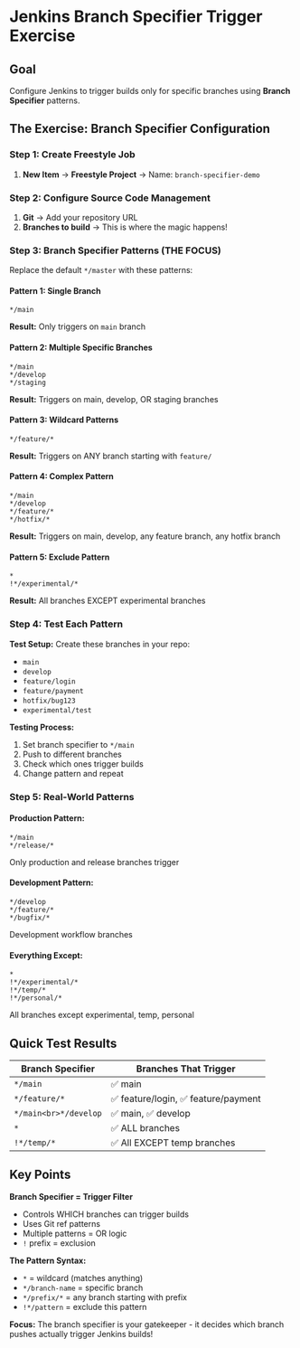 # Jenkins Branch Specifier Trigger Exercise

## Goal
Configure Jenkins to trigger builds only for specific branches using **Branch Specifier** patterns.

## The Exercise: Branch Specifier Configuration

### Step 1: Create Freestyle Job
1. **New Item** → **Freestyle Project** → Name: `branch-specifier-demo`

### Step 2: Configure Source Code Management
1. **Git** → Add your repository URL
2. **Branches to build** → This is where the magic happens!

### Step 3: Branch Specifier Patterns (THE FOCUS)

Replace the default `*/master` with these patterns:

#### Pattern 1: Single Branch
```
*/main
```
**Result:** Only triggers on `main` branch

#### Pattern 2: Multiple Specific Branches  
```
*/main
*/develop
*/staging
```
**Result:** Triggers on main, develop, OR staging branches

#### Pattern 3: Wildcard Patterns
```
*/feature/*
```
**Result:** Triggers on ANY branch starting with `feature/`

#### Pattern 4: Complex Pattern
```
*/main
*/develop
*/feature/*
*/hotfix/*
```
**Result:** Triggers on main, develop, any feature branch, any hotfix branch

#### Pattern 5: Exclude Pattern
```
*
!*/experimental/*
```
**Result:** All branches EXCEPT experimental branches

### Step 4: Test Each Pattern

**Test Setup:**
Create these branches in your repo:
- `main`
- `develop` 
- `feature/login`
- `feature/payment`
- `hotfix/bug123`
- `experimental/test`

**Testing Process:**
1. Set branch specifier to `*/main`
2. Push to different branches
3. Check which ones trigger builds
4. Change pattern and repeat

### Step 5: Real-World Patterns

#### Production Pattern:
```
*/main
*/release/*
```
Only production and release branches trigger

#### Development Pattern:
```
*/develop
*/feature/*
*/bugfix/*
```
Development workflow branches

#### Everything Except:
```
*
!*/experimental/*
!*/temp/*
!*/personal/*
```
All branches except experimental, temp, personal

## Quick Test Results

| Branch Specifier | Branches That Trigger |
|------------------|----------------------|
| `*/main` | ✅ main |
| `*/feature/*` | ✅ feature/login, ✅ feature/payment |
| `*/main<br>*/develop` | ✅ main, ✅ develop |
| `*` | ✅ ALL branches |
| `!*/temp/*` | ✅ All EXCEPT temp branches |

## Key Points

**Branch Specifier = Trigger Filter**
- Controls WHICH branches can trigger builds
- Uses Git ref patterns
- Multiple patterns = OR logic
- `!` prefix = exclusion

**The Pattern Syntax:**
- `*` = wildcard (matches anything)
- `*/branch-name` = specific branch
- `*/prefix/*` = any branch starting with prefix
- `!*/pattern` = exclude this pattern

**Focus:** The branch specifier is your gatekeeper - it decides which branch pushes actually trigger Jenkins builds!